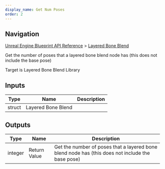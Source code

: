 ```yaml
---
display_name: Get Num Poses
order: 2
---
```

## Navigation

[Unreal Engine Blueprint API Reference](https://dev.epicgames.com/documentation/en-us/unreal-engine/BlueprintAPI) > [Layered Bone Blend](https://dev.epicgames.com/documentation/en-us/unreal-engine/BlueprintAPI/LayeredBoneBlend)

Get the number of poses that a layered bone blend node has (this does not include the base pose)

Target is Layered Bone Blend Library

## Inputs

| Type | Name | Description |
| --- | --- | --- |
| struct | Layered Bone Blend |  |

## Outputs

| Type | Name | Description |
| --- | --- | --- |
| integer | Return Value | Get the number of poses that a layered bone blend node has (this does not include the base pose) |

